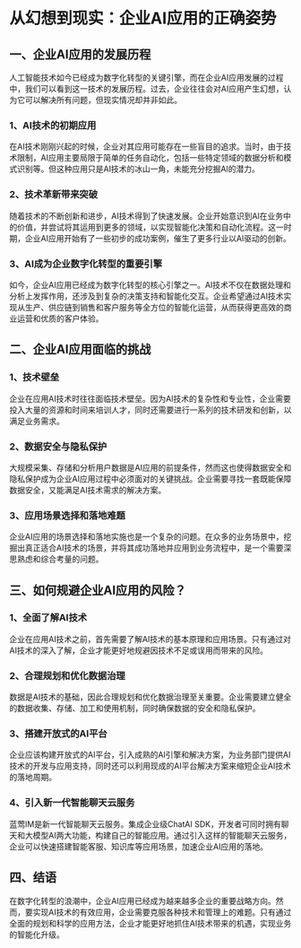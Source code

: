 # 从幻想到现实：企业AI应用的正确姿势

## 一、企业AI应用的发展历程

人工智能技术如今已经成为数字化转型的关键引擎，而在企业AI应用发展的过程中，我们可以看到这一技术的发展历程。过去，企业往往会对AI应用产生幻想，认为它可以解决所有问题，但现实情况却并非如此。

### 1、AI技术的初期应用

在AI技术刚刚兴起的时候，企业对其应用可能存在一些盲目的追求。当时，由于技术限制，AI应用主要局限于简单的任务自动化，包括一些特定领域的数据分析和模式识别等。但这种应用只是AI技术的冰山一角，未能充分挖掘AI的潜力。

### 2、技术革新带来突破

随着技术的不断创新和进步，AI技术得到了快速发展。企业开始意识到AI在业务中的价值，并尝试将其运用到更多的领域，以实现智能化决策和自动化流程。这一时期，企业AI应用开始有了一些初步的成功案例，催生了更多行业以AI驱动的创新。

### 3、AI成为企业数字化转型的重要引擎

如今，企业AI应用已经成为数字化转型的核心引擎之一。AI技术不仅在数据处理和分析上发挥作用，还涉及到复杂的决策支持和智能化交互。企业希望通过AI技术实现从生产、供应链到销售和客户服务等全方位的智能化运营，从而获得更高效的商业运营和优质的客户体验。

## 二、企业AI应用面临的挑战

### 1、技术壁垒

企业在应用AI技术时往往面临技术壁垒。因为AI技术的复杂性和专业性，企业需要投入大量的资源和时间来培训人才，同时还需要进行一系列的技术研发和创新，以满足业务需求。

### 2、数据安全与隐私保护

大规模采集、存储和分析用户数据是AI应用的前提条件，然而这也使得数据安全和隐私保护成为企业AI应用过程中必须面对的关键挑战。企业需要寻找一套既能保障数据安全，又能满足AI技术需求的解决方案。

### 3、应用场景选择和落地难题

企业AI应用的场景选择和落地实施也是一个复杂的问题。在众多的业务场景中，挖掘出真正适合AI技术的场景，并将其成功落地并应用到业务流程中，是一个需要深思熟虑和综合考量的问题。

## 三、如何规避企业AI应用的风险？

### 1、全面了解AI技术

企业在应用AI技术之前，首先需要了解AI技术的基本原理和应用场景。只有通过对AI技术的深入了解，企业才能更好地规避因技术不足或误用而带来的风险。

### 2、合理规划和优化数据治理

数据是AI技术的基础，因此合理规划和优化数据治理至关重要。企业需要建立健全的数据收集、存储、加工和使用机制，同时确保数据的安全和隐私保护。

### 3、搭建开放式的AI平台

企业应该构建开放式的AI平台，引入成熟的AI引擎和解决方案，为业务部门提供AI技术的开发与应用支持，同时还可以利用现成的AI平台解决方案来缩短企业AI技术的落地周期。

### 4、引入新一代智能聊天云服务

蓝莺IM是新一代智能聊天云服务。集成企业级ChatAI SDK，开发者可同时拥有聊天和大模型AI两大功能，构建自己的智能应用。通过引入这样的智能聊天云服务，企业可以快速搭建智能客服、知识库等应用场景，加速企业AI应用的落地。

## 四、结语

在数字化转型的浪潮中，企业AI应用已经成为越来越多企业的重要战略方向。然而，要实现AI技术的有效应用，企业需要克服各种技术和管理上的难题。只有通过全面的规划和科学的应用方法，企业才能更好地抓住AI技术带来的机遇，实现业务的智能化升级。
